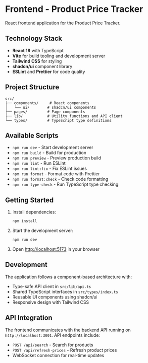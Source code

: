 # Frontend - Product Price Tracker

React frontend application for the Product Price Tracker.

## Technology Stack

- **React 19** with TypeScript
- **Vite** for build tooling and development server
- **Tailwind CSS** for styling
- **shadcn/ui** component library
- **ESLint** and **Prettier** for code quality

## Project Structure

```
src/
├── components/     # React components
│   └── ui/        # shadcn/ui components
├── pages/         # Page components
├── lib/           # Utility functions and API client
└── types/         # TypeScript type definitions
```

## Available Scripts

- `npm run dev` - Start development server
- `npm run build` - Build for production
- `npm run preview` - Preview production build
- `npm run lint` - Run ESLint
- `npm run lint:fix` - Fix ESLint issues
- `npm run format` - Format code with Prettier
- `npm run format:check` - Check code formatting
- `npm run type-check` - Run TypeScript type checking

## Getting Started

1. Install dependencies:

   ```bash
   npm install
   ```

2. Start the development server:

   ```bash
   npm run dev
   ```

3. Open [http://localhost:5173](http://localhost:5173) in your browser

## Development

The application follows a component-based architecture with:

- Type-safe API client in `src/lib/api.ts`
- Shared TypeScript interfaces in `src/types/index.ts`
- Reusable UI components using shadcn/ui
- Responsive design with Tailwind CSS

## API Integration

The frontend communicates with the backend API running on `http://localhost:3001`. API endpoints include:

- `POST /api/search` - Search for products
- `POST /api/refresh-prices` - Refresh product prices
- WebSocket connection for real-time updates
